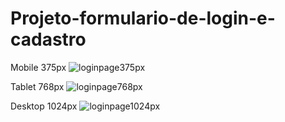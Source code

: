 # Projeto-formulario-de-login-e-cadastro

Mobile 375px
![loginpage375px](https://github.com/Kauaguarinogabriell/Projeto-formulario-de-login-e-cadastro/assets/111528352/b0193f80-d515-4fa9-9a0c-971bc1a78d85)


Tablet 768px
![loginpage768px](https://github.com/Kauaguarinogabriell/Projeto-formulario-de-login-e-cadastro/assets/111528352/fe3c03ec-fa2f-48bf-a4f5-c801816e34f5)


Desktop 1024px
![loginpage1024px](https://github.com/Kauaguarinogabriell/Projeto-formulario-de-login-e-cadastro/assets/111528352/5aa8f3b8-3cd2-427d-8509-4c8171c912c0)
